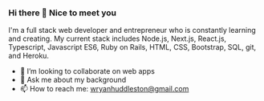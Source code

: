### Hi there 👋 Nice to meet you

I'm a full stack web developer and entrepreneur who is constantly learning and creating.
My current stack includes Node.js, Next.js, React.js, Typescript, Javascript ES6, Ruby on Rails, HTML, CSS, Bootstrap, SQL, git, and Heroku.

- 👯 I’m looking to collaborate on web apps
- 💬 Ask me about my background
- 📫 How to reach me: wryanhuddleston@gmail.com
